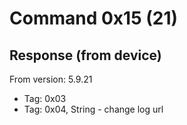 # Command 0x15 (21)

## Response (from device)

From version: 5.9.21

- Tag: 0x03
- Tag: 0x04, String - change log url

